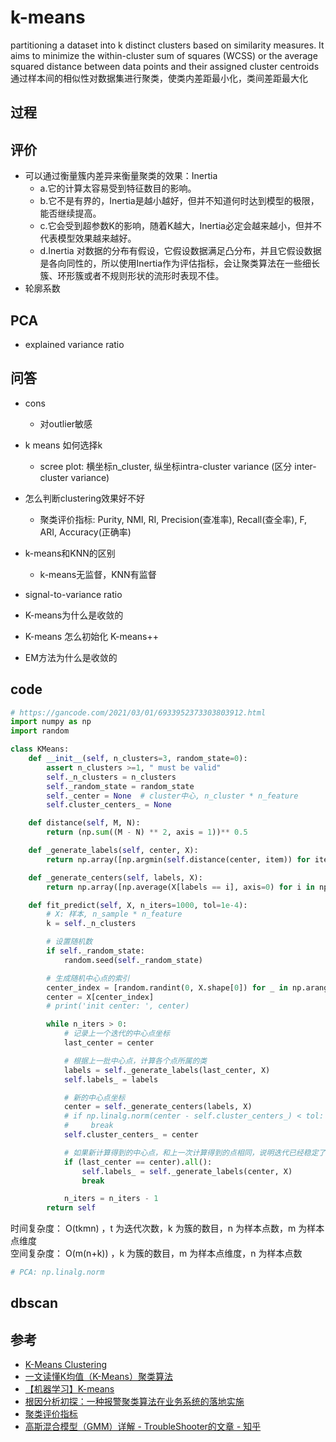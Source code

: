 # k-means

partitioning a dataset into k distinct clusters based on similarity measures. It aims to minimize the within-cluster sum of squares (WCSS) or the average squared distance between data points and their assigned cluster centroids
通过样本间的相似性对数据集进行聚类，使类内差距最小化，类间差距最大化


## 过程


## 评价
- 可以通过衡量簇内差异来衡量聚类的效果：Inertia
  - a.它的计算太容易受到特征数目的影响。
  - b.它不是有界的，Inertia是越小越好，但并不知道何时达到模型的极限，能否继续提高。
  - c.它会受到超参数K的影响，随着K越大，Inertia必定会越来越小，但并不代表模型效果越来越好。
  - d.Inertia 对数据的分布有假设，它假设数据满足凸分布，并且它假设数据是各向同性的，所以使用Inertia作为评估指标，会让聚类算法在一些细长簇、环形簇或者不规则形状的流形时表现不佳。
- 轮廓系数


## PCA

- explained variance ratio


## 问答

- cons
  - 对outlier敏感

- k means 如何选择k
  - scree plot: 横坐标n_cluster, 纵坐标intra-cluster variance (区分 inter-cluster variance)

- 怎么判断clustering效果好不好
  - 聚类评价指标: Purity, NMI, RI, Precision(查准率), Recall(查全率), F, ARI, Accuracy(正确率)

- k-means和KNN的区别
  - k-means无监督，KNN有监督

- signal-to-variance ratio

- K-means为什么是收敛的
- K-means 怎么初始化 K-means++
- EM方法为什么是收敛的


## code

```python
# https://gancode.com/2021/03/01/6933952373303803912.html
import numpy as np
import random

class KMeans:
    def __init__(self, n_clusters=3, random_state=0):
        assert n_clusters >=1, " must be valid"
        self._n_clusters = n_clusters
        self._random_state = random_state
        self._center = None  # cluster中心, n_cluster * n_feature
        self.cluster_centers_ = None

    def distance(self, M, N):
        return (np.sum((M - N) ** 2, axis = 1))** 0.5

    def _generate_labels(self, center, X):
        return np.array([np.argmin(self.distance(center, item)) for item in X])

    def _generate_centers(self, labels, X):
        return np.array([np.average(X[labels == i], axis=0) for i in np.arange(self._n_clusters)])

    def fit_predict(self, X, n_iters=1000, tol=1e-4):
        # X: 样本, n_sample * n_feature
        k = self._n_clusters

        # 设置随机数
        if self._random_state:
            random.seed(self._random_state)

        # 生成随机中心点的索引
        center_index = [random.randint(0, X.shape[0]) for _ in np.arange(k)]
        center = X[center_index]
        # print('init center: ', center)

        while n_iters > 0:
            # 记录上一个迭代的中心点坐标
            last_center = center

            # 根据上一批中心点，计算各个点所属的类
            labels = self._generate_labels(last_center, X)
            self.labels_ = labels

            # 新的中心点坐标
            center = self._generate_centers(labels, X)
            # if np.linalg.norm(center - self.cluster_centers_) < tol:
            #     break
            self.cluster_centers_ = center

            # 如果新计算得到的中心点，和上一次计算得到的点相同，说明迭代已经稳定了。
            if (last_center == center).all():
                self.labels_ = self._generate_labels(center, X)
                break

            n_iters = n_iters - 1
        return self
```
时间复杂度： O(tkmn) ，t 为迭代次数，k 为簇的数目，n 为样本点数，m 为样本点维度 <br>
空间复杂度： O(m(n+k)) ，k 为簇的数目，m 为样本点维度，n 为样本点数


```python
# PCA: np.linalg.norm

```

## dbscan



## 参考
- [K-Means Clustering](https://towardsdatascience.com/k-means-clustering-8e1e64c1561c)
- [一文读懂K均值（K-Means）聚类算法](https://mp.weixin.qq.com/s/MsmelZvW8p7mJ2O9JWOm1g)
- [【机器学习】K-means](https://zhuanlan.zhihu.com/p/78798251)
- [根因分析初探：一种报警聚类算法在业务系统的落地实施](https://tech.meituan.com/2019/02/28/root-clause-analysis.html)
- [聚类评价指标](https://zhuanlan.zhihu.com/p/53840697)
- [高斯混合模型（GMM）详解 - TroubleShooter的文章 - 知乎](https://zhuanlan.zhihu.com/p/655018030)
